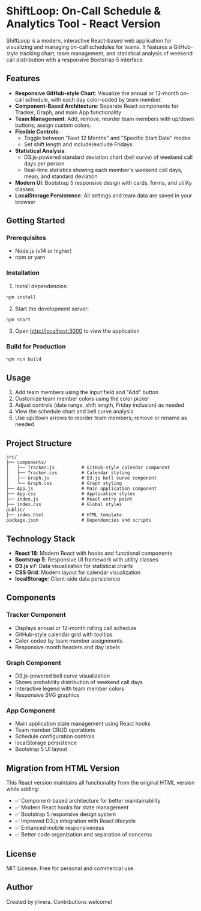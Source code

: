 # ShiftLoop: On-Call Schedule & Analytics Tool - React Version

ShiftLoop is a modern, interactive React-based web application for visualizing and managing on-call schedules for teams. It features a GitHub-style tracking chart, team management, and statistical analysis of weekend call distribution with a responsive Bootstrap 5 interface.

## Features

- **Responsive GitHub-style Chart**: Visualize the annual or 12-month on-call schedule, with each day color-coded by team member.
- **Component-Based Architecture**: Separate React components for Tracker, Graph, and main App functionality
- **Team Management**: Add, remove, reorder team members with up/down buttons; assign custom colors.
- **Flexible Controls**:
  - Toggle between "Next 12 Months" and "Specific Start Date" modes
  - Set shift length and include/exclude Fridays
- **Statistical Analysis**:
  - D3.js-powered standard deviation chart (bell curve) of weekend call days per person
  - Real-time statistics showing each member's weekend call days, mean, and standard deviation
- **Modern UI**: Bootstrap 5 responsive design with cards, forms, and utility classes
- **LocalStorage Persistence**: All settings and team data are saved in your browser

## Getting Started

### Prerequisites
- Node.js (v14 or higher)
- npm or yarn

### Installation

1. Install dependencies:
```bash
npm install
```

2. Start the development server:
```bash
npm start
```

3. Open [http://localhost:3000](http://localhost:3000) to view the application

### Build for Production

```bash
npm run build
```

## Usage

1. Add team members using the input field and "Add" button
2. Customize team member colors using the color picker
3. Adjust controls (date range, shift length, Friday inclusion) as needed
4. View the schedule chart and bell curve analysis
5. Use up/down arrows to reorder team members; remove or rename as needed

## Project Structure

```
src/
├── components/
│   ├── Tracker.js          # GitHub-style calendar component
│   ├── Tracker.css         # Calendar styling
│   ├── Graph.js            # D3.js bell curve component
│   └── Graph.css           # Graph styling
├── App.js                  # Main application component
├── App.css                 # Application styles
├── index.js                # React entry point
├── index.css               # Global styles
public/
├── index.html              # HTML template
package.json                # Dependencies and scripts
```

## Technology Stack

- **React 18**: Modern React with hooks and functional components
- **Bootstrap 5**: Responsive UI framework with utility classes
- **D3.js v7**: Data visualization for statistical charts
- **CSS Grid**: Modern layout for calendar visualization
- **localStorage**: Client-side data persistence

## Components

### Tracker Component
- Displays annual or 12-month rolling call schedule
- GitHub-style calendar grid with tooltips
- Color-coded by team member assignments
- Responsive month headers and day labels

### Graph Component  
- D3.js-powered bell curve visualization
- Shows probability distribution of weekend call days
- Interactive legend with team member colors
- Responsive SVG graphics

### App Component
- Main application state management using React hooks
- Team member CRUD operations
- Schedule configuration controls
- localStorage persistence
- Bootstrap 5 UI layout

## Migration from HTML Version

This React version maintains all functionality from the original HTML version while adding:
- ✅ Component-based architecture for better maintainability
- ✅ Modern React hooks for state management
- ✅ Bootstrap 5 responsive design system
- ✅ Improved D3.js integration with React lifecycle
- ✅ Enhanced mobile responsiveness
- ✅ Better code organization and separation of concerns

## License

MIT License. Free for personal and commercial use.

## Author

Created by jrivera. Contributions welcome!
